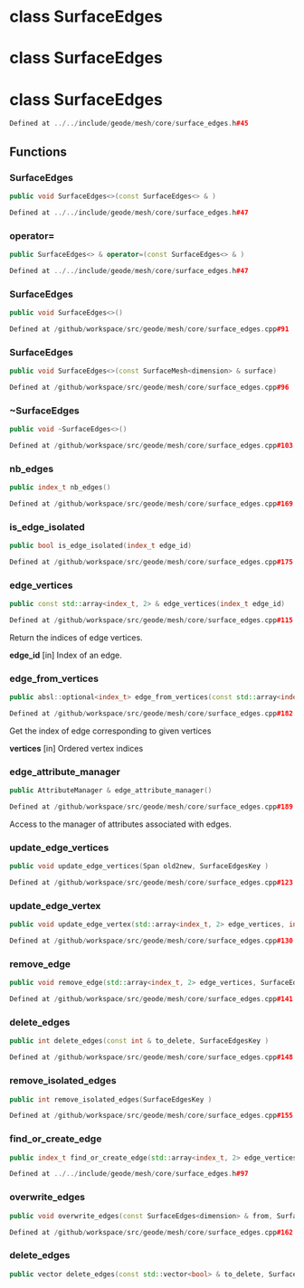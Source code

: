 # class SurfaceEdges

# class SurfaceEdges

# class SurfaceEdges

```cpp
Defined at ../../include/geode/mesh/core/surface_edges.h#45
```

## Functions

### SurfaceEdges

```cpp
public void SurfaceEdges<>(const SurfaceEdges<> & )
```

```cpp
Defined at ../../include/geode/mesh/core/surface_edges.h#47
```

### operator=

```cpp
public SurfaceEdges<> & operator=(const SurfaceEdges<> & )
```

```cpp
Defined at ../../include/geode/mesh/core/surface_edges.h#47
```

### SurfaceEdges

```cpp
public void SurfaceEdges<>()
```

```cpp
Defined at /github/workspace/src/geode/mesh/core/surface_edges.cpp#91
```

### SurfaceEdges

```cpp
public void SurfaceEdges<>(const SurfaceMesh<dimension> & surface)
```

```cpp
Defined at /github/workspace/src/geode/mesh/core/surface_edges.cpp#96
```

### ~SurfaceEdges

```cpp
public void ~SurfaceEdges<>()
```

```cpp
Defined at /github/workspace/src/geode/mesh/core/surface_edges.cpp#103
```

### nb_edges

```cpp
public index_t nb_edges()
```

```cpp
Defined at /github/workspace/src/geode/mesh/core/surface_edges.cpp#169
```

### is_edge_isolated

```cpp
public bool is_edge_isolated(index_t edge_id)
```

```cpp
Defined at /github/workspace/src/geode/mesh/core/surface_edges.cpp#175
```

### edge_vertices

```cpp
public const std::array<index_t, 2> & edge_vertices(index_t edge_id)
```

```cpp
Defined at /github/workspace/src/geode/mesh/core/surface_edges.cpp#115
```

 Return the indices of edge vertices.

**edge_id** [in] Index of an edge.

### edge_from_vertices

```cpp
public absl::optional<index_t> edge_from_vertices(const std::array<index_t, 2> & vertices)
```

```cpp
Defined at /github/workspace/src/geode/mesh/core/surface_edges.cpp#182
```

 Get the index of edge corresponding to given vertices

**vertices** [in] Ordered vertex indices

### edge_attribute_manager

```cpp
public AttributeManager & edge_attribute_manager()
```

```cpp
Defined at /github/workspace/src/geode/mesh/core/surface_edges.cpp#189
```

 Access to the manager of attributes associated with edges.

### update_edge_vertices

```cpp
public void update_edge_vertices(Span old2new, SurfaceEdgesKey )
```

```cpp
Defined at /github/workspace/src/geode/mesh/core/surface_edges.cpp#123
```

### update_edge_vertex

```cpp
public void update_edge_vertex(std::array<index_t, 2> edge_vertices, index_t edge_vertex_id, index_t new_vertex_id, SurfaceEdgesKey )
```

```cpp
Defined at /github/workspace/src/geode/mesh/core/surface_edges.cpp#130
```

### remove_edge

```cpp
public void remove_edge(std::array<index_t, 2> edge_vertices, SurfaceEdgesKey )
```

```cpp
Defined at /github/workspace/src/geode/mesh/core/surface_edges.cpp#141
```

### delete_edges

```cpp
public int delete_edges(const int & to_delete, SurfaceEdgesKey )
```

```cpp
Defined at /github/workspace/src/geode/mesh/core/surface_edges.cpp#148
```

### remove_isolated_edges

```cpp
public int remove_isolated_edges(SurfaceEdgesKey )
```

```cpp
Defined at /github/workspace/src/geode/mesh/core/surface_edges.cpp#155
```

### find_or_create_edge

```cpp
public index_t find_or_create_edge(std::array<index_t, 2> edge_vertices, SurfaceEdgesKey )
```

```cpp
Defined at ../../include/geode/mesh/core/surface_edges.h#97
```

### overwrite_edges

```cpp
public void overwrite_edges(const SurfaceEdges<dimension> & from, SurfaceEdgesKey )
```

```cpp
Defined at /github/workspace/src/geode/mesh/core/surface_edges.cpp#162
```

### delete_edges

```cpp
public vector delete_edges(const std::vector<bool> & to_delete, SurfaceEdgesKey )
```



